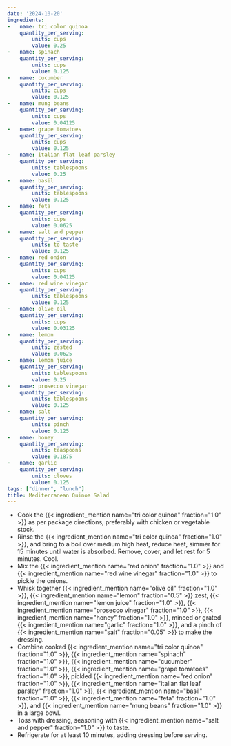 ```yaml
---
date: '2024-10-20'
ingredients:
-   name: tri color quinoa
    quantity_per_serving:
        units: cups
        value: 0.25
-   name: spinach
    quantity_per_serving:
        units: cups
        value: 0.125
-   name: cucumber
    quantity_per_serving:
        units: cups
        value: 0.125
-   name: mung beans
    quantity_per_serving:
        units: cups
        value: 0.04125
-   name: grape tomatoes
    quantity_per_serving:
        units: cups
        value: 0.125
-   name: italian flat leaf parsley
    quantity_per_serving:
        units: tablespoons
        value: 0.25
-   name: basil
    quantity_per_serving:
        units: tablespoons
        value: 0.125
-   name: feta
    quantity_per_serving:
        units: cups
        value: 0.0625
-   name: salt and pepper
    quantity_per_serving:
        units: to taste
        value: 0.125
-   name: red onion
    quantity_per_serving:
        units: cups
        value: 0.04125
-   name: red wine vinegar
    quantity_per_serving:
        units: tablespoons
        value: 0.125
-   name: olive oil
    quantity_per_serving:
        units: cups
        value: 0.03125
-   name: lemon
    quantity_per_serving:
        units: zested
        value: 0.0625
-   name: lemon juice
    quantity_per_serving:
        units: tablespoons
        value: 0.25
-   name: prosecco vinegar
    quantity_per_serving:
        units: tablespoons
        value: 0.125
-   name: salt
    quantity_per_serving:
        units: pinch
        value: 0.125
-   name: honey
    quantity_per_serving:
        units: teaspoons
        value: 0.1875
-   name: garlic
    quantity_per_serving:
        units: cloves
        value: 0.125
tags: ["dinner", "lunch"]
title: Mediterranean Quinoa Salad
---
```

- Cook the {{< ingredient_mention name="tri color quinoa" fraction="1.0" >}} as per package directions, preferably with chicken or vegetable stock.  
- Rinse the {{< ingredient_mention name="tri color quinoa" fraction="1.0" >}}, and bring to a boil over medium high heat, reduce heat, simmer for 15 minutes until water is absorbed. Remove, cover, and let rest for 5 minutes. Cool.  
- Mix the {{< ingredient_mention name="red onion" fraction="1.0" >}} and {{< ingredient_mention name="red wine vinegar" fraction="1.0" >}} to pickle the onions.  
- Whisk together {{< ingredient_mention name="olive oil" fraction="1.0" >}}, {{< ingredient_mention name="lemon" fraction="0.5" >}} zest, {{< ingredient_mention name="lemon juice" fraction="1.0" >}}, {{< ingredient_mention name="prosecco vinegar" fraction="1.0" >}}, {{< ingredient_mention name="honey" fraction="1.0" >}}, minced or grated {{< ingredient_mention name="garlic" fraction="1.0" >}}, and a pinch of {{< ingredient_mention name="salt" fraction="0.05" >}} to make the dressing.  
- Combine cooked {{< ingredient_mention name="tri color quinoa" fraction="1.0" >}}, {{< ingredient_mention name="spinach" fraction="1.0" >}}, {{< ingredient_mention name="cucumber" fraction="1.0" >}}, {{< ingredient_mention name="grape tomatoes" fraction="1.0" >}}, pickled {{< ingredient_mention name="red onion" fraction="1.0" >}}, {{< ingredient_mention name="italian flat leaf parsley" fraction="1.0" >}}, {{< ingredient_mention name="basil" fraction="1.0" >}}, {{< ingredient_mention name="feta" fraction="1.0" >}}, and {{< ingredient_mention name="mung beans" fraction="1.0" >}} in a large bowl.  
- Toss with dressing, seasoning with {{< ingredient_mention name="salt and pepper" fraction="1.0" >}} to taste.  
- Refrigerate for at least 10 minutes, adding dressing before serving.  